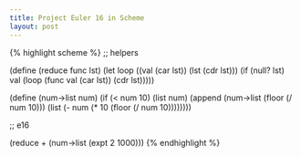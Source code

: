 ```yaml
---
title: Project Euler 16 in Scheme
layout: post
---
```


{% highlight scheme %}
;; helpers

(define (reduce func lst)
  (let loop ((val (car lst))
             (lst (cdr lst)))
    (if (null? lst) val
        (loop (func val (car lst)) (cdr lst)))))

(define (num->list num)
  (if (< num 10)
      (list num)
      (append (num->list (floor (/ num 10)))
              (list (- num (* 10 (floor (/ num 10))))))))

;; e16

(reduce + (num->list (expt 2 1000)))
{% endhighlight %}